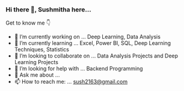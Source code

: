 ### Hi there 👋, Sushmitha here... 

Get to know me :point_down:

- 🔭 I’m currently working on ... Deep Learning, Data Analysis
- 🌱 I’m currently learning ... Excel, Power BI, SQL, Deep Learning Techniques, Statistics
- 👯 I’m looking to collaborate on ... Data Analysis Projects and Deep Learning Projects
- 🤔 I’m looking for help with ... Backend Programming
- 💬 Ask me about ... 
- 📫 How to reach me: ... sush2163@gmail.com
